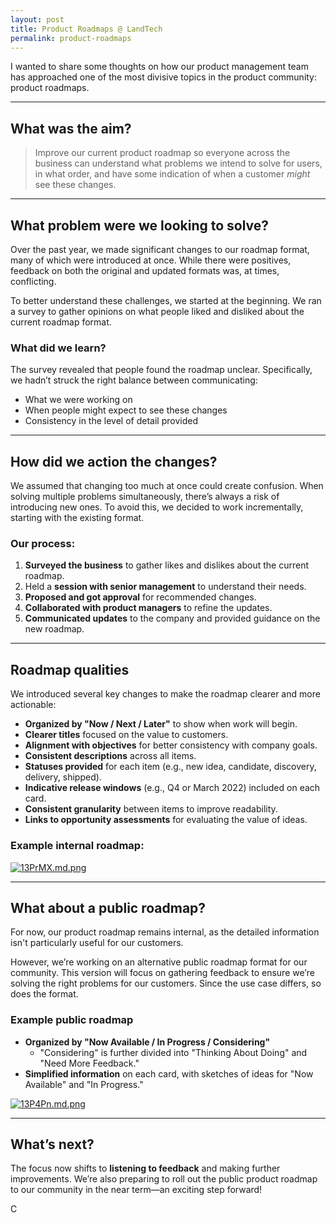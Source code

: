 ```yaml
---
layout: post
title: Product Roadmaps @ LandTech
permalink: product-roadmaps
---
```


I wanted to share some thoughts on how our product management team has approached one of the most divisive topics in the product community: product roadmaps.

---

## What was the aim?

> Improve our current product roadmap so everyone across the business can understand what problems we intend to solve for users, in what order, and have some indication of when a customer *might* see these changes.

---

## What problem were we looking to solve?

Over the past year, we made significant changes to our roadmap format, many of which were introduced at once. While there were positives, feedback on both the original and updated formats was, at times, conflicting.

To better understand these challenges, we started at the beginning. We ran a survey to gather opinions on what people liked and disliked about the current roadmap format.

### What did we learn?

The survey revealed that people found the roadmap unclear. Specifically, we hadn’t struck the right balance between communicating:

- What we were working on  
- When people might expect to see these changes  
- Consistency in the level of detail provided

---

## How did we action the changes?

We assumed that changing too much at once could create confusion. When solving multiple problems simultaneously, there’s always a risk of introducing new ones. To avoid this, we decided to work incrementally, starting with the existing format.

### Our process:

1. **Surveyed the business** to gather likes and dislikes about the current roadmap.  
2. Held a **session with senior management** to understand their needs.  
3. **Proposed and got approval** for recommended changes.  
4. **Collaborated with product managers** to refine the updates.  
5. **Communicated updates** to the company and provided guidance on the new roadmap.  

---

## Roadmap qualities

We introduced several key changes to make the roadmap clearer and more actionable:

- **Organized by "Now / Next / Later"** to show when work will begin.  
- **Clearer titles** focused on the value to customers.  
- **Alignment with objectives** for better consistency with company goals.  
- **Consistent descriptions** across all items.  
- **Statuses provided** for each item (e.g., new idea, candidate, discovery, delivery, shipped).  
- **Indicative release windows** (e.g., Q4 or March 2022) included on each card.  
- **Consistent granularity** between items to improve readability.  
- **Links to opportunity assessments** for evaluating the value of ideas.  

### Example internal roadmap: 

[![13PrMX.md.png](https://iili.io/13PrMX.md.png)](https://freeimage.host/i/13PrMX)

---

## What about a public roadmap? 

For now, our product roadmap remains internal, as the detailed information isn't particularly useful for our customers.  

However, we’re working on an alternative public roadmap format for our community. This version will focus on gathering feedback to ensure we’re solving the right problems for our customers. Since the use case differs, so does the format.

### Example public roadmap

- **Organized by "Now Available / In Progress / Considering"**  
  - "Considering" is further divided into "Thinking About Doing" and "Need More Feedback."  
- **Simplified information** on each card, with sketches of ideas for "Now Available" and "In Progress."  

[![13P4Pn.md.png](https://iili.io/13P4Pn.md.png)](https://freeimage.host/i/13P4Pn)

---

## What’s next?

The focus now shifts to **listening to feedback** and making further improvements. We’re also preparing to roll out the public product roadmap to our community in the near term—an exciting step forward!

C